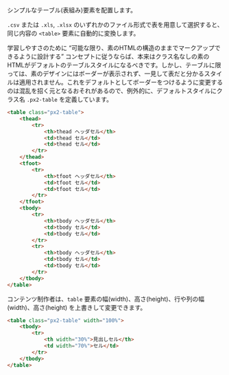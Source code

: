 シンプルなテーブル(表組み)要素を配置します。

`.csv` または `.xls`, `.xlsx` のいずれかのファイル形式で表を用意して選択すると、同じ内容の `<table>` 要素に自動的に変換します。

学習しやすさのために <q>可能な限り、素のHTMLの構造のままでマークアップできるように設計する</q> コンセプトに従うならば、本来はクラス名なしの素のHTMLがデフォルトのテーブルスタイルになるべきです。しかし、テーブルに限っては、素のデザインにはボーダーが表示されず、一見して表だと分かるスタイルは適用されません。これをデフォルトとしてボーダーをつけるように変更するのは混乱を招く元となるおそれがあるので、例外的に、デフォルトスタイルにクラス名 `.px2-table` を定義しています。

```html
<table class="px2-table">
	<thead>
		<tr>
			<th>thead ヘッダセル</th>
			<td>thead セル</td>
			<td>thead セル</td>
		</tr>
	</thead>
	<tfoot>
		<tr>
			<th>tfoot ヘッダセル</th>
			<td>tfoot セル</td>
			<td>tfoot セル</td>
		</tr>
	</tfoot>
	<tbody>
		<tr>
			<th>tbody ヘッダセル</th>
			<td>tbody セル</td>
			<td>tbody セル</td>
		</tr>
		<tr>
			<th>tbody ヘッダセル</th>
			<td>tbody セル</td>
			<td>tbody セル</td>
		</tr>
	</tbody>
</table>
```

コンテンツ制作者は、`table` 要素の幅(width)、高さ(height)、行や列の幅(width)、高さ(height) を上書きして変更できます。

```html
<table class="px2-table" width="100%">
	<tbody>
		<tr>
			<th width="30%">見出しセル</th>
			<td width="70%">セル</td>
		</tr>
	</tbody>
</table>
```
